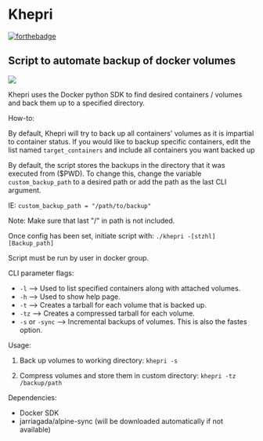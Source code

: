 # Khepri

[![forthebadge](https://forthebadge.com/images/badges/just-plain-nasty.svg)](https://forthebadge.com)

## Script to automate backup of docker volumes

![](khepri_demo_final.gif)

Khepri uses the Docker python SDK to find desired containers / volumes and back them up to a specified directory.

How-to: 

By default, Khepri will try to back up all containers' volumes as it is impartial to container status.
If you would like to backup specific containers, edit the list named `target_containers` and include all containers you want backed up

By default, the script stores the backups in the directory that it was executed from ($PWD).
To change this, change the variable `custom_backup_path` to a desired path or add the path as the last CLI argument.

IE: `custom_backup_path = "/path/to/backup"`

Note: Make sure that last "/" in path is not included.

Once config has been set, initiate script with:
`./khepri -[stzhl] [Backup_path]`

Script must be run by user in docker group.

CLI parameter flags:
- `-l` --> Used to list specified containers along with attached volumes.
- `-h` --> Used to show help page.
- `-t` --> Creates a tarball for each volume that is backed up.
- `-tz` --> Creates a compressed tarball for each volume.
- `-s` or `-sync` --> Incremental backups of volumes. This is also the fastes option. 

Usage:
1. Back up volumes to working directory:
`khepri -s`

2. Compress volumes and store them in custom directory:
`khepri -tz /backup/path`

Dependencies:
- Docker SDK
- jarriagada/alpine-sync (will be downloaded automatically if not available)

